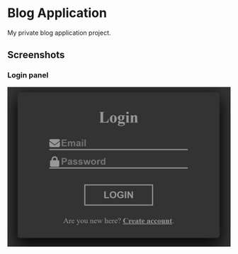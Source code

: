 # Blog Application

My private blog application project. 

## Screenshots

### Login panel
![Login Screen](./images/login.jpg)
